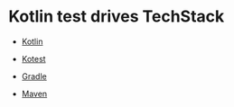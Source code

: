 # Kotlin test drives TechStack

- [Kotlin](https://kotlinlang.org/)

- [Kotest](https://kotest.io/)

- [Gradle](https://gradle.org/)

- [Maven](https://maven.apache.org/)